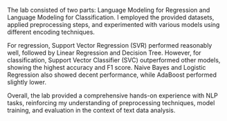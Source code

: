 The lab consisted of two parts: Language Modeling for Regression and Language Modeling for Classification. I employed the provided datasets, applied preprocessing steps, and experimented with various models using different encoding techniques.

For regression, Support Vector Regression (SVR) performed reasonably well, followed by Linear Regression and Decision Tree. However, for classification, Support Vector Classifier (SVC) outperformed other models, showing the highest accuracy and F1 score. Naive Bayes and Logistic Regression also showed decent performance, while AdaBoost performed slightly lower.

Overall, the lab provided a comprehensive hands-on experience with NLP tasks, reinforcing my understanding of preprocessing techniques, model training, and evaluation in the context of text data analysis.
